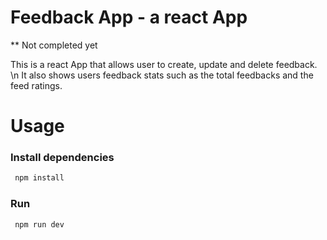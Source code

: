 # Feedback App - a react App

** Not completed yet

This is a react App that allows user to create, update and delete feedback. \n It also shows users feedback stats such as the total feedbacks and the feed ratings.


# Usage
### Install dependencies
```bash
 npm install
 ```
### Run
```bash
 npm run dev
 ```
